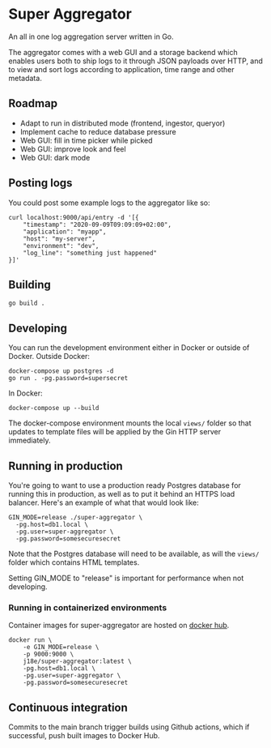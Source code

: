 # Super Aggregator
An all in one log aggregation server written in Go.

The aggregator comes with a web GUI and a storage backend which enables users
both to ship logs to it through JSON payloads over HTTP, and to view and sort
logs according to application, time range and other metadata.

## Roadmap
- Adapt to run in distributed mode (frontend, ingestor, queryor)
- Implement cache to reduce database pressure
- Web GUI: fill in time picker while picked
- Web GUI: improve look and feel
- Web GUI: dark mode

## Posting logs
You could post some example logs to the aggregator like so:
```
curl localhost:9000/api/entry -d '[{
    "timestamp": "2020-09-09T09:09:09+02:00",
    "application": "myapp",
    "host": "my-server",
    "environment": "dev",
    "log_line": "something just happened"
}]'
```

## Building
`go build .`

## Developing
You can run the development environment either in Docker or outside of Docker.
Outside Docker:
```
docker-compose up postgres -d
go run . -pg.password=supersecret
```

In Docker:
```
docker-compose up --build
```
The docker-compose environment mounts the local `views/` folder so that updates
to template files will be applied by the Gin HTTP server immediately.

## Running in production
You're going to want to use a production ready Postgres database for running
this in production, as well as to put it behind an HTTPS load balancer. Here's
an example of what that would look like:
```
GIN_MODE=release ./super-aggregator \
  -pg.host=db1.local \
  -pg.user=super-aggregator \
  -pg.password=somesecuresecret
```
Note that the Postgres database will need to be available, as will the `views/`
folder which contains HTML templates.

Setting GIN_MODE to "release" is important for performance when not developing.

### Running in containerized environments
Container images for super-aggregator are hosted on [docker hub](https://hub.docker.com/repository/docker/j18e/super-aggregator).
```
docker run \
    -e GIN_MODE=release \
    -p 9000:9000 \
    j18e/super-aggregator:latest \
    -pg.host=db1.local \
    -pg.user=super-aggregator \
    -pg.password=somesecuresecret
```

## Continuous integration
Commits to the main branch trigger builds using Github actions, which if
successful, push built images to Docker Hub.
